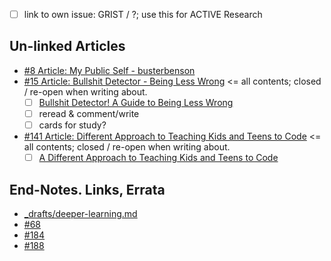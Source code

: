 - [ ] link to own issue: GRIST / ?; use this for ACTIVE Research

## Un-linked Articles
- [#8 Article: My Public Self - busterbenson](https://github.com/janzeteachesit/Learning-Diary/issues/8)
- [#15 Article: Bullshit Detector - Being Less Wrong](https://github.com/janzeteachesit/Learning-Diary/issues/15) <= all contents; closed / re-open when writing about.
    - [ ] [Bullshit Detector! A Guide to Being Less Wrong](https://betterhumans.coach.me/bullshit-detector-a-guide-to-being-less-wrong-ce0bbbd1a41b#.5lvfxur01)
    - [ ] reread & comment/write
    - [ ] cards for study?
- [#141 Article: Different Approach to Teaching Kids and Teens to Code](https://github.com/janzeteachesit/Learning-Diary/issues/141) <= all contents; closed / re-open when writing about.
    - [ ] [A Different Approach to Teaching Kids and Teens to Code](https://medium.com/@alishah.novin/a-different-approach-to-teaching-kids-and-teens-to-code-43b7192644c9#.cus067vmd)

## End-Notes. Links, Errata
- [\_drafts/deeper-learning.md](https://github.com/janzeteachesit/100-days-of-writing/blob/master/_drafts/deeper-learning.md)
- [#68](https://github.com/janzeteachesit/Learning-Diary/issues/68) 
- [#184](https://github.com/janzeteachesit/Learning-Diary/issues/184)
- [#188](https://github.com/janzeteachesit/Learning-Diary/issues/188)


